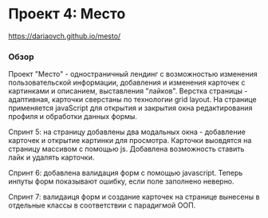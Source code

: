 # Проект 4: Место

https://dariaovch.github.io/mesto/

### Обзор

Проект "Место" - одностраничный лендинг с возможностью изменения пользовательской информации, добавления и изменения карточек с картинками и описанием, выставления "лайков".
Верстка страницы - адаптивная, карточки сверстаны по технологии grid layout. 
На странице применяется javaScript для открытия и закрытия окна редактирования профиля и обработки данных формы.

Спринт 5: на страницу добавлены два модальных окна - добавление карточек и открытие картинки для просмотра. Карточки выовдятся на страницу массивом с помощью js. Добавлена возможность ставить лайк и удалять карточки.

Спринт 6: добавлена валидация форм с помощью javascript. Теперь инпуты форм показывают ошибку, если поле заполнено неверно.

Спринт 7: валидаиця форм и создание карточек на странице вынесены в отдельные классы в соответствии с парадигмой ООП.